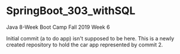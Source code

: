 # SpringBoot_303_withSQL
Java 8-Week Boot Camp Fall 2019 Week 6

Initial commit (a to do app) isn't supposed to be here.  This is a newly created repository to hold the car app represented by commit 2.
